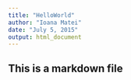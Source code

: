 ```yaml
---
title: "HelloWorld"
author: "Ioana Matei"
date: "July 5, 2015"
output: html_document
---
```


## This is a markdown file
